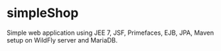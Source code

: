 # simpleShop
Simple web application using JEE 7, JSF, Primefaces, EJB, JPA, Maven setup on WildFly server and MariaDB.

